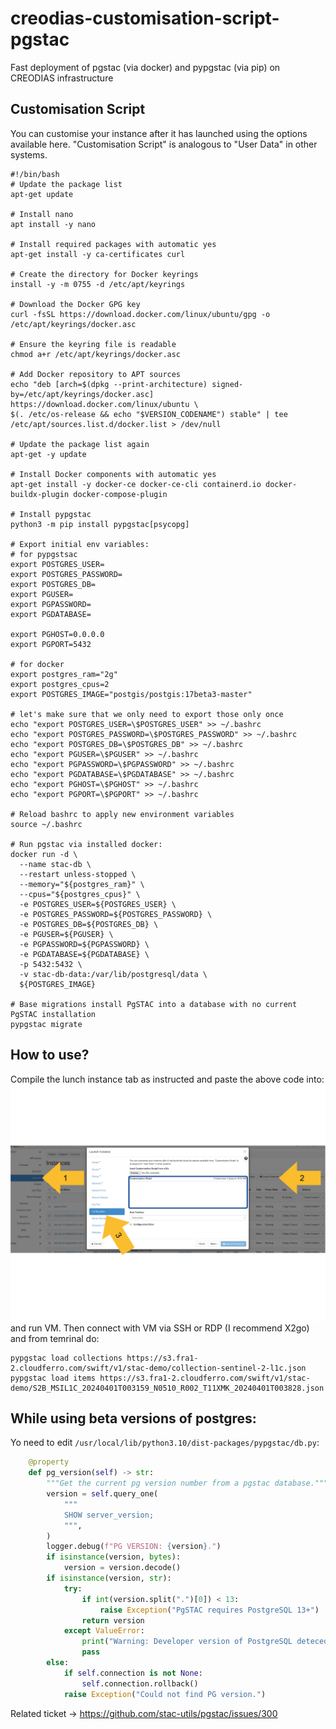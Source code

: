 # creodias-customisation-script-pgstac
Fast deployment of pgstac (via docker) and pypgstac (via pip) on CREODIAS infrastructure

## Customisation Script
You can customise your instance after it has launched using the options available here. "Customisation Script" is analogous to "User Data" in other systems.

```console
#!/bin/bash
# Update the package list
apt-get update

# Install nano
apt install -y nano

# Install required packages with automatic yes
apt-get install -y ca-certificates curl

# Create the directory for Docker keyrings
install -y -m 0755 -d /etc/apt/keyrings

# Download the Docker GPG key
curl -fsSL https://download.docker.com/linux/ubuntu/gpg -o /etc/apt/keyrings/docker.asc

# Ensure the keyring file is readable
chmod a+r /etc/apt/keyrings/docker.asc

# Add Docker repository to APT sources
echo "deb [arch=$(dpkg --print-architecture) signed-by=/etc/apt/keyrings/docker.asc] https://download.docker.com/linux/ubuntu \
$(. /etc/os-release && echo "$VERSION_CODENAME") stable" | tee /etc/apt/sources.list.d/docker.list > /dev/null

# Update the package list again
apt-get -y update

# Install Docker components with automatic yes
apt-get install -y docker-ce docker-ce-cli containerd.io docker-buildx-plugin docker-compose-plugin

# Install pypgstac
python3 -m pip install pypgstac[psycopg]

# Export initial env variables:
# for pypgstsac
export POSTGRES_USER=
export POSTGRES_PASSWORD=
export POSTGRES_DB=
export PGUSER=
export PGPASSWORD=
export PGDATABASE=

export PGHOST=0.0.0.0
export PGPORT=5432

# for docker
export postgres_ram="2g"
export postgres_cpus=2
export POSTGRES_IMAGE="postgis/postgis:17beta3-master"

# let's make sure that we only need to export those only once
echo "export POSTGRES_USER=\$POSTGRES_USER" >> ~/.bashrc
echo "export POSTGRES_PASSWORD=\$POSTGRES_PASSWORD" >> ~/.bashrc
echo "export POSTGRES_DB=\$POSTGRES_DB" >> ~/.bashrc
echo "export PGUSER=\$PGUSER" >> ~/.bashrc
echo "export PGPASSWORD=\$PGPASSWORD" >> ~/.bashrc
echo "export PGDATABASE=\$PGDATABASE" >> ~/.bashrc
echo "export PGHOST=\$PGHOST" >> ~/.bashrc
echo "export PGPORT=\$PGPORT" >> ~/.bashrc

# Reload bashrc to apply new environment variables
source ~/.bashrc

# Run pgstac via installed docker:
docker run -d \
  --name stac-db \
  --restart unless-stopped \
  --memory="${postgres_ram}" \
  --cpus="${postgres_cpus}" \
  -e POSTGRES_USER=${POSTGRES_USER} \
  -e POSTGRES_PASSWORD=${POSTGRES_PASSWORD} \
  -e POSTGRES_DB=${POSTGRES_DB} \
  -e PGUSER=${PGUSER} \
  -e PGPASSWORD=${PGPASSWORD} \
  -e PGDATABASE=${PGDATABASE} \
  -p 5432:5432 \
  -v stac-db-data:/var/lib/postgresql/data \
  ${POSTGRES_IMAGE}

# Base migrations install PgSTAC into a database with no current PgSTAC installation
pypgstac migrate
```
## How to use?
Compile the lunch instance tab as instructed and paste the above code into:
![Logo](graph_.png)
and run VM.
Then connect with VM via SSH or RDP (I recommend X2go) and from temrinal do:
```console
pypgstac load collections https://s3.fra1-2.cloudferro.com/swift/v1/stac-demo/collection-sentinel-2-l1c.json
pypgstac load items https://s3.fra1-2.cloudferro.com/swift/v1/stac-demo/S2B_MSIL1C_20240401T003159_N0510_R002_T11XMK_20240401T003828.json
```
## While using beta versions of postgres:
Yo need to edit ```/usr/local/lib/python3.10/dist-packages/pypgstac/db.py```:
```python
    @property
    def pg_version(self) -> str:
        """Get the current pg version number from a pgstac database."""
        version = self.query_one(
            """
            SHOW server_version;
            """,
        )
        logger.debug(f"PG VERSION: {version}.")
        if isinstance(version, bytes):
            version = version.decode()
        if isinstance(version, str):
            try:
                if int(version.split(".")[0]) < 13:
                    raise Exception("PgSTAC requires PostgreSQL 13+")
                return version
            except ValueError:
                print("Warning: Developer version of PostgreSQL deteced")
                pass
        else:
            if self.connection is not None:
                self.connection.rollback()
            raise Exception("Could not find PG version.")
```

Related ticket -> https://github.com/stac-utils/pgstac/issues/300